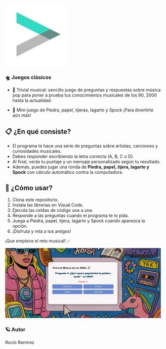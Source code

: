 ![](https://github.com/Roxy-5/Evaluacion1-Adalab/blob/main/image.jpg?raw=true)
### 🛸 Juegos clásicos

- 🎤 Trivial musical: sencillo juego de preguntas y respuestas sobre música pop para poner a prueba tus conocimientos musicales de los 90, 2000 hasta la actualidad.

- 👾 Mini-juego de Piedra, papel, tijeras, lagarto y Spock ¡Para divertirte aún más!

## 📋 ¿En qué consiste?

- El programa te hace una serie de preguntas sobre artistas, canciones y curiosidades musicales.
- Debes responder escribiendo la letra correcta (A, B, C o D).
- Al final, verás tu puntaje y un mensaje personalizado según tu resultado.
- Además, puedes jugar una ronda de **Piedra, papel, tijera, lagarto y Spock** con cálculo automático contra la computadora.

## 🚀 ¿Cómo usar?

1. Clona este repositorio.
2. Instala las librerías en Visual Code.
3. Ejecuta las celdas de código una a una.
4. Responde a las preguntas cuando el programa te lo pida.
5. Juega a Piedra, papel, tijera, lagarto y Spock cuando aparezca la opción.
6. ¡Disfruta y reta a tus amigos!

¡Que empiece el reto musical! 🎶

![](https://github.com/Roxy-5/Juegos-clasicos/blob/4e469692fd3296ae8e9fb54e04f85b94c3ed640a/Trivial.jpg)

### 🪐 Autor

Rocío Ramírez
